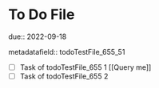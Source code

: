 # To Do File

due:: 2022-09-18

metadatafield:: todoTestFile_655\_51

- [ ] Task of todoTestFile_655 1 [[Query me]]
- [ ] Task of todoTestFile_655 2
